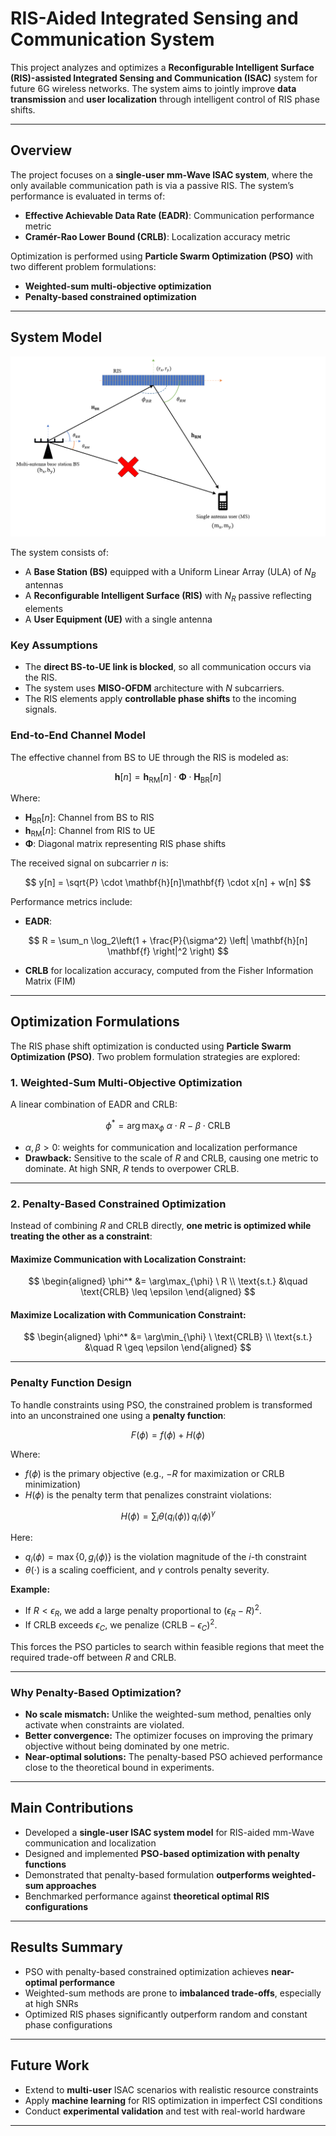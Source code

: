 # RIS-Aided Integrated Sensing and Communication System

This project analyzes and optimizes a **Reconfigurable Intelligent Surface (RIS)-assisted Integrated Sensing and Communication (ISAC)** system for future 6G wireless networks. The system aims to jointly improve **data transmission** and **user localization** through intelligent control of RIS phase shifts.

---

## Overview

The project focuses on a **single-user mm-Wave ISAC system**, where the only available communication path is via a passive RIS. The system’s performance is evaluated in terms of:

- **Effective Achievable Data Rate (EADR)**: Communication performance metric  
- **Cramér-Rao Lower Bound (CRLB)**: Localization accuracy metric

Optimization is performed using **Particle Swarm Optimization (PSO)** with two different problem formulations:

- **Weighted-sum multi-objective optimization**  
- **Penalty-based constrained optimization**

---

## System Model

![System model](figs/system-model-single-user.png)

The system consists of:

- A **Base Station (BS)** equipped with a Uniform Linear Array (ULA) of $N_B$ antennas  
- A **Reconfigurable Intelligent Surface (RIS)** with $N_R$ passive reflecting elements  
- A **User Equipment (UE)** with a single antenna

### Key Assumptions

- The **direct BS-to-UE link is blocked**, so all communication occurs via the RIS.
- The system uses **MISO-OFDM** architecture with $N$ subcarriers.
- The RIS elements apply **controllable phase shifts** to the incoming signals.

### End-to-End Channel Model

The effective channel from BS to UE through the RIS is modeled as:

$$
\mathbf{h}[n] = \mathbf{h}_{\text{RM}}[n] \cdot \mathbf{\Phi} \cdot \mathbf{H}_{\text{BR}}[n]
$$

Where:
- $\mathbf{H}_{\text{BR}}[n]$: Channel from BS to RIS  
- $\mathbf{h}_{\text{RM}}[n]$: Channel from RIS to UE  
- $\mathbf{\Phi}$: Diagonal matrix representing RIS phase shifts

The received signal on subcarrier $n$ is:

$$
y[n] = \sqrt{P} \cdot \mathbf{h}[n]\mathbf{f} \cdot x[n] + w[n]
$$

Performance metrics include:
- **EADR**:

$$
R = \sum_n \log_2\left(1 + \frac{P}{\sigma^2} \left| \mathbf{h}[n] \mathbf{f} \right|^2 \right)
$$

- **CRLB** for localization accuracy, computed from the Fisher Information Matrix (FIM)

---

## Optimization Formulations

The RIS phase shift optimization is conducted using **Particle Swarm Optimization (PSO)**. Two problem formulation strategies are explored:

### 1. Weighted-Sum Multi-Objective Optimization

A linear combination of EADR and CRLB:

$$
\phi^* = \arg\max_{\phi} \ \alpha \cdot R - \beta \cdot \text{CRLB}
$$

- $\alpha, \beta > 0$: weights for communication and localization performance  
- **Drawback:** Sensitive to the scale of $R$ and CRLB, causing one metric to dominate. At high SNR, $R$ tends to overpower CRLB.

---

### 2. Penalty-Based Constrained Optimization

Instead of combining $R$ and CRLB directly, **one metric is optimized while treating the other as a constraint**:

#### Maximize Communication with Localization Constraint:
$$
\begin{aligned}
\phi^* &= \arg\max_{\phi} \ R \\
\text{s.t.} &\quad \text{CRLB} \leq \epsilon
\end{aligned}
$$

#### Maximize Localization with Communication Constraint:
$$
\begin{aligned}
\phi^* &= \arg\min_{\phi} \ \text{CRLB} \\
\text{s.t.} &\quad R \geq \epsilon
\end{aligned}
$$

---

### Penalty Function Design

To handle constraints using PSO, the constrained problem is transformed into an unconstrained one using a **penalty function**:

$$
F(\phi) = f(\phi) + H(\phi)
$$

Where:
- $f(\phi)$ is the primary objective (e.g., $-R$ for maximization or CRLB minimization)
- $H(\phi)$ is the penalty term that penalizes constraint violations:
  
$$
H(\phi) = \sum_i \theta(q_i(\phi)) \, q_i(\phi)^{\gamma}
$$

Here:
- $q_i(\phi) = \max\{0, g_i(\phi)\}$ is the violation magnitude of the $i$-th constraint
- $\theta(\cdot)$ is a scaling coefficient, and $\gamma$ controls penalty severity.

**Example:**
- If $R < \epsilon_R$, we add a large penalty proportional to $(\epsilon_R - R)^2$.
- If CRLB exceeds $\epsilon_C$, we penalize $(\text{CRLB} - \epsilon_C)^2$.

This forces the PSO particles to search within feasible regions that meet the required trade-off between $R$ and CRLB.

---

### Why Penalty-Based Optimization?

- **No scale mismatch:** Unlike the weighted-sum method, penalties only activate when constraints are violated.
- **Better convergence:** The optimizer focuses on improving the primary objective without being dominated by one metric.
- **Near-optimal solutions:** The penalty-based PSO achieved performance close to the theoretical bound in experiments.

---

## Main Contributions

- Developed a **single-user ISAC system model** for RIS-aided mm-Wave communication and localization  
- Designed and implemented **PSO-based optimization with penalty functions**
- Demonstrated that penalty-based formulation **outperforms weighted-sum approaches**  
- Benchmarked performance against **theoretical optimal RIS configurations**

---

## Results Summary

- PSO with penalty-based constrained optimization achieves **near-optimal performance**  
- Weighted-sum methods are prone to **imbalanced trade-offs**, especially at high SNRs  
- Optimized RIS phases significantly outperform random and constant phase configurations

---

## Future Work

- Extend to **multi-user** ISAC scenarios with realistic resource constraints  
- Apply **machine learning** for RIS optimization in imperfect CSI conditions  
- Conduct **experimental validation** and test with real-world hardware

---
